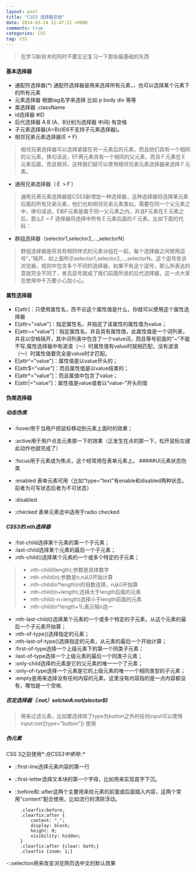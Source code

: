 ```yaml
---
layout: post
title: "CSS3 选择器总结"
date: 2014-03-24 11:47:21 +0800
comments: true
categories: CSS
tag: CSS
---
```

> 在学习新技术的同时不要忘记复习一下那些最基础的东西

#### 基本选择器
- 通配符选择器(*) 通配符选择器是用来选择所有元素，，也可以选择某个元素下的所有元素
- 元素选择器 根据tag名字来选择 比如 p body div 等等
- 类选择器 .className
- id选择器 #ID
- 后代选择器 A B (A、B分别为选择器 中间) 有空格
- 子元素选择器(A>B)(IE6不支持子元素选择器)。
- 相邻兄弟元素选择器(E + F)
> 相邻兄弟选择器可以选择紧接在另一元素后的元素，而且他们具有一个相同的父元素，换句话说，EF两元素具有一个相同的父元素，而且Ｆ元素在Ｅ元素后面，而且相邻，这样我们就可以使用相邻兄弟元素选择器来选择Ｆ元素。
- 通用兄弟选择器（Ｅ >Ｆ）
> 通用兄弟元素选择器是CSS3新增加一种选择器，这种选择器将选择某元素后面的所有兄弟元素，他们也和相邻兄弟元素类似，需要在同一个父元素之中，换句话说，E和F元素是属于同一父元素之内，并且F元素在Ｅ元素之后，那么E ~ F 选择器将选择中所有Ｅ元素后面的Ｆ元素。比如下面的代码：
- 群组选择器（selector1,selector2,...,selectorN）
> 群组选择器是将具有相同样式的元素分组在一起，每个选择器之间使用逗号“，”隔开，如上面所示selector1,selector2,...,selectorN。这个逗号告诉浏览器，规则中包含多个不同的选择器，如果不有这个逗号，那么所表达的意就完全不同了，省去逗号就成了我们前面所说的后代选择器，这一点大家在使用中千万要小心加小心。

#### 属性选择器

- E[attr]：只使用属性名，而不论这个属性值是什么，你就可以使用这个属性选择器
- E[attr="value"]：指定属性名，并指定了该属性的属性值为value；
- E[attr~="value"]：指定属性名，并且具有属性值，此属性值是一个词列表，并且以空格隔开，其中词列表中包含了一个value词，而且等号前面的“~”不能不写;属性选择器中有波浪（〜）时属性值有value时就相匹配，没有波浪（〜）时属性值要完全是value时才匹配。
- E[attr^="value"]：属性值是以value开头的；
- E[attr$="value"]：而且属性值是以value结束的；
- E[attr*="value"]：而且属值中包含了value；
- E[attr|="value"]：属性值是value或者以“value-”开头的值

#### 伪类选择器
##### 动态伪类

- :hover用于当用户把鼠标移动到元素上面时的效果；
- :active用于用户点击元素那一下的效果（正发生在点的那一下，松开鼠标左键此动作也就完成了）
- :focus用于元素成为焦点，这个经常用在表单元素上。
#####UI元素状态伪类

- :enabled 表单元素可用（比如"type="text"有enable和disabled两种状态，前者为可写状态后者为不可状态）
- :disabled	
- :checked 表单元素选中适用于radio checked
##### CSS3的:nth选择器

- :fist-child选择某个元素的第一个子元素；
- :last-child选择某个元素的最后一个子元素；
- :nth-child()选择某个元素的一个或多个特定的子元素；

> * :nth-child(length);参数是具体数字
> * :nth-child(n);参数是n,n从0开始计算
> * :nth-child(n*length)n的倍数选择，n从0开始算
> * :nth-child(n+length);选择大于length后面的元素
> * :nth-child(-n+length)选择小于length前面的元素
> * :nth-child(n*length+1);表示隔n选一

- :nth-last-child()选择某个元素的一个或多个特定的子元素，从这个元素的最后一个子元素开始算；
- :nth-of-type()选择指定的元素；
- :nth-last-of-type()选择指定的元素，从元素的最后一个开始计算；
- :first-of-type选择一个上级元素下的第一个同类子元素；
- :last-of-type选择一个上级元素的最后一个同类子元素；
- :only-child选择的元素是它的父元素的唯一一个了元素；
- :only-of-type选择一个元素是它的上级元素的唯一一个相同类型的子元素；
- :empty是用来选择没有任何内容的元素，这里没有内容指的是一点内容都没有，哪怕是一个空格.

##### 否定选择器（:not）selctorA:not(slectorB)

> 用来过滤元素，比如要选择除了type为button之外的任何input可以使用 input:not([type="button"])
使用
##### 伪元素
CSS 3之前使用*:*在CSS3中使用*::*

- ::first-line选择元素内容的第一行
- ::first-letter选择文本块的第一个字母，比如用来实现首字下沉。
- ::before和::after这两个主要用来给元素的前面或后面插入内容，这两个常用"content"配合使用，比如流行的清除浮动。

		.clearfix:before,
		.clearfix:after {
			content: ".";
			display: block;
			height: 0;
			visibility: hidden;
		}
		.clearfix:after {clear: both;}
		.clearfix {zoom: 1;}
-::selection用来改变浏览网页选中文的默认效果